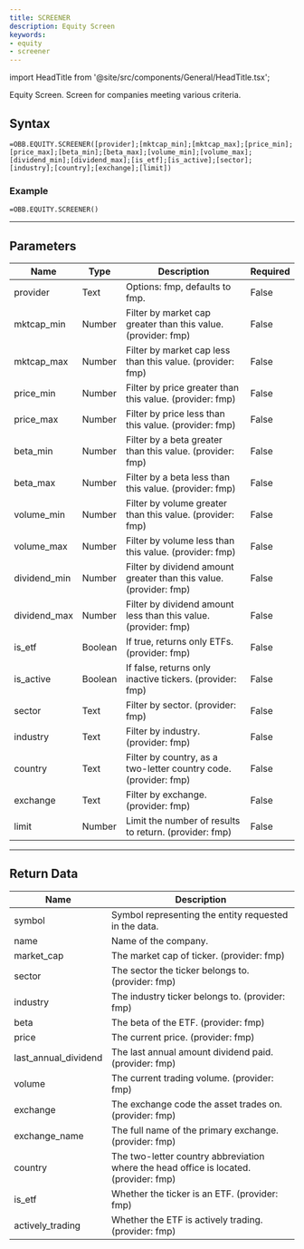 ```yaml
---
title: SCREENER
description: Equity Screen
keywords: 
- equity
- screener
---
```


<!-- markdownlint-disable MD033 -->
import HeadTitle from '@site/src/components/General/HeadTitle.tsx';

<HeadTitle title="EQUITY.SCREENER | OpenBB Add-in for Excel Docs" />

Equity Screen. Screen for companies meeting various criteria.

## Syntax

```excel wordwrap
=OBB.EQUITY.SCREENER([provider];[mktcap_min];[mktcap_max];[price_min];[price_max];[beta_min];[beta_max];[volume_min];[volume_max];[dividend_min];[dividend_max];[is_etf];[is_active];[sector];[industry];[country];[exchange];[limit])
```

### Example

```excel wordwrap
=OBB.EQUITY.SCREENER()
```

---

## Parameters

| Name | Type | Description | Required |
| ---- | ---- | ----------- | -------- |
| provider | Text | Options: fmp, defaults to fmp. | False |
| mktcap_min | Number | Filter by market cap greater than this value. (provider: fmp) | False |
| mktcap_max | Number | Filter by market cap less than this value. (provider: fmp) | False |
| price_min | Number | Filter by price greater than this value. (provider: fmp) | False |
| price_max | Number | Filter by price less than this value. (provider: fmp) | False |
| beta_min | Number | Filter by a beta greater than this value. (provider: fmp) | False |
| beta_max | Number | Filter by a beta less than this value. (provider: fmp) | False |
| volume_min | Number | Filter by volume greater than this value. (provider: fmp) | False |
| volume_max | Number | Filter by volume less than this value. (provider: fmp) | False |
| dividend_min | Number | Filter by dividend amount greater than this value. (provider: fmp) | False |
| dividend_max | Number | Filter by dividend amount less than this value. (provider: fmp) | False |
| is_etf | Boolean | If true, returns only ETFs. (provider: fmp) | False |
| is_active | Boolean | If false, returns only inactive tickers. (provider: fmp) | False |
| sector | Text | Filter by sector. (provider: fmp) | False |
| industry | Text | Filter by industry. (provider: fmp) | False |
| country | Text | Filter by country, as a two-letter country code. (provider: fmp) | False |
| exchange | Text | Filter by exchange. (provider: fmp) | False |
| limit | Number | Limit the number of results to return. (provider: fmp) | False |

---

## Return Data

| Name | Description |
| ---- | ----------- |
| symbol | Symbol representing the entity requested in the data.  |
| name | Name of the company.  |
| market_cap | The market cap of ticker. (provider: fmp) |
| sector | The sector the ticker belongs to. (provider: fmp) |
| industry | The industry ticker belongs to. (provider: fmp) |
| beta | The beta of the ETF. (provider: fmp) |
| price | The current price. (provider: fmp) |
| last_annual_dividend | The last annual amount dividend paid. (provider: fmp) |
| volume | The current trading volume. (provider: fmp) |
| exchange | The exchange code the asset trades on. (provider: fmp) |
| exchange_name | The full name of the primary exchange. (provider: fmp) |
| country | The two-letter country abbreviation where the head office is located. (provider: fmp) |
| is_etf | Whether the ticker is an ETF. (provider: fmp) |
| actively_trading | Whether the ETF is actively trading. (provider: fmp) |
